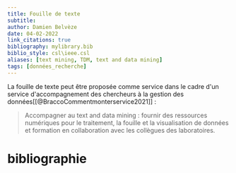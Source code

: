 ```yaml
---
title: Fouille de texte
subtitle:
author: Damien Belvèze
date: 04-02-2022
link_citations: true
bibliography: mylibrary.bib
biblio_style: csl\ieee.csl
aliases: [text mining, TDM, text and data mining]
tags: [données_recherche]
---
```


La fouille de texte peut être proposée comme service dans le cadre d'un service d'accompagnement des chercheurs à la gestion des données[[@BraccoCommentmonterservice2021]] :

>Accompagner au text and data mining : fournir des ressources numériques pour le traitement, la fouille et la visualisation de données et formation en collaboration avec les collègues des laboratoires.






# bibliographie

